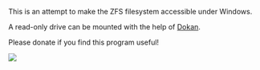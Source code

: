 This is an attempt to make the ZFS filesystem accessible under Windows.

A read-only drive can be mounted with the help of [Dokan](http://dokan-dev.net/en/).

Please donate if you find this program useful!

[![](https://www.paypal.com/en_US/i/btn/btn_donate_SM.gif)](https://www.paypal.com/cgi-bin/webscr?cmd=_xclick&business=poczkodi@t-online.hu&item_name=Donation%20to%20Gabest&no_shipping=0&no_note=1&currency_code=USD&tax=0&lc=HU&bn=PP-DonationsBF)